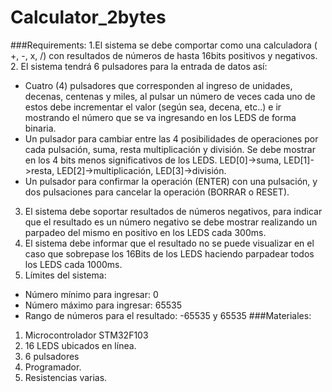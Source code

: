 # Calculator_2bytes

###Requirements:
1.El sistema se debe comportar como una calculadora ( +, -, x, /) con resultados de números de hasta 16bits positivos y negativos.
2. El sistema tendrá 6 pulsadores para la entrada de datos así:
 * Cuatro (4) pulsadores que corresponden al ingreso de unidades, decenas, centenas y miles, al pulsar un número de veces cada uno de estos debe incrementar el valor (según sea, decena, etc..) e ir mostrando el número que se va ingresando en los LEDS de forma binaria.
 * Un pulsador para cambiar entre las 4 posibilidades de operaciones por cada pulsación, suma, resta multiplicación y división. Se debe mostrar en los 4 bits menos significativos de los LEDS. LED[0]->suma, LED[1]->resta, LED[2]->multiplicación, LED[3]->división.
 * Un pulsador para confirmar la operación (ENTER) con una pulsación, y dos pulsaciones para cancelar la operación (BORRAR o RESET).
3. El sistema debe soportar resultados de números negativos, para indicar que el resultado es un número negativo se debe mostrar realizando un parpadeo del mismo en positivo en los LEDS cada 300ms.
4. El sistema debe informar que el resultado no se puede visualizar en el caso que sobrepase los 16Bits de los LEDS haciendo parpadear todos los LEDS cada 1000ms.
5. Límites del sistema:
 * Número mínimo para ingresar: 0
 * Número máximo para ingresar: 65535
 * Rango de números para el resultado: -65535 y 65535
###Materiales:
1. Microcontrolador STM32F103
2. 16 LEDS ubicados en línea.
3. 6 pulsadores
3. Programador.
4. Resistencias varias.
